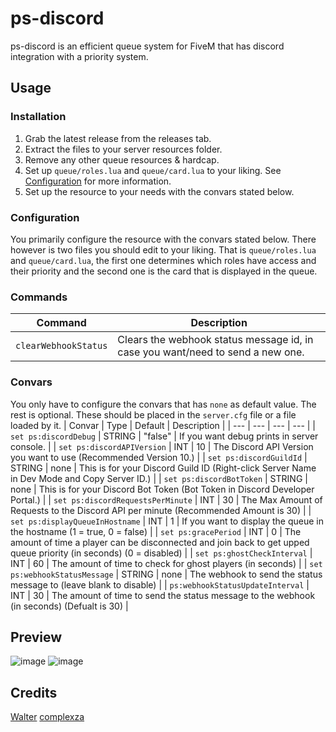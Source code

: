 # ps-discord
ps-discord is an efficient queue system for FiveM that has discord integration with a priority system.

## Usage
### Installation
1. Grab the latest release from the releases tab.
2. Extract the files to your server resources folder.
3. Remove any other queue resources & hardcap.
4. Set up `queue/roles.lua` and `queue/card.lua` to your liking. See [Configuration](#configuration) for more information.
4. Set up the resource to your needs with the convars stated below.

### Configuration
You primarily configure the resource with the convars stated below. There however is two files you should edit to your liking.
That is `queue/roles.lua` and `queue/card.lua`, the first one determines which roles have access and their priority and the second one is the card that is displayed in the queue.

### Commands
| Command | Description |
| --- | --- |
| `clearWebhookStatus` | Clears the webhook status message id, in case you want/need to send a new one. |

### Convars
You only have to configure the convars that has `none` as default value. The rest is optional. These should be placed in the `server.cfg` file or a file loaded by it.
| Convar | Type | Default | Description |
| --- | --- | --- | --- |
| `set ps:discordDebug` | STRING | "false" | If you want debug prints in server console. |
| `set ps:discordAPIVersion` | INT | 10 | The Discord API Version you want to use (Recommended Version 10.) |
| `set ps:discordGuildId` | STRING | none | This is for your Discord Guild ID (Right-click Server Name in Dev Mode and Copy Server ID.) |
| `set ps:discordBotToken` | STRING | none | This is for your Discord Bot Token (Bot Token in Discord Developer Portal.) |
| `set ps:discordRequestsPerMinute` | INT | 30 | The Max Amount of Requests to the Discord API per minute (Recommended Amount is 30) |
| `set ps:displayQueueInHostname` | INT | 1 | If you want to display the queue in the hostname (1 = true, 0 = false) |
| `set ps:gracePeriod` | INT | 0 | The amount of time a player can be disconnected and join back to get upped queue priority (in seconds) (0 = disabled) |
| `set ps:ghostCheckInterval` | INT | 60 | The amount of time to check for ghost players (in seconds) |
| `set ps:webhookStatusMessage` | STRING | none | The webhook to send the status message to (leave blank to disable) |
| `ps:webhookStatusUpdateInterval` | INT | 30 | The amount of time to send the status message to the webhook (in seconds) (Defualt is 30) |

## Preview
![image](https://github.com/Project-Sloth/ps-discord/assets/82112471/f9834ee0-faba-44ab-b7b0-d7f6797210c2)
![image](https://github.com/Project-Sloth/ps-discord/assets/82112471/be8e8dfa-fcb3-490d-a57d-6e1113b2bc35)

## Credits
[Walter](https://github.com/Walter-00)
[complexza](https://github.com/complexza)
